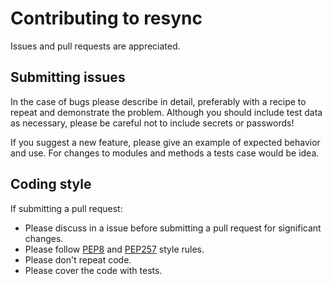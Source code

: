 # Contributing to resync

Issues and pull requests are appreciated.

## Submitting issues

In the case of bugs please describe in detail, preferably with a recipe to repeat and demonstrate the problem. Although you should include test data as necessary, please be careful not to include secrets or passwords!

If you suggest a new feature, please give an example of expected behavior and use. For changes to modules and methods a tests case would be idea.

## Coding style

If submitting a pull request:

   * Please discuss in a issue before submitting a pull request for significant changes.
   * Please follow [PEP8](https://www.python.org/dev/peps/pep-0008/) and [PEP257](https://www.python.org/dev/peps/pep-0257/) style rules.
   * Please don't repeat code.
   * Please cover the code with tests.

